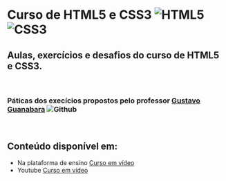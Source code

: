 # Curso de HTML5 e CSS3 ![HTML5](https://icons.iconarchive.com/icons/martz90/hex/32/html-5-icon.png) ![CSS3]( https://icons.iconarchive.com/icons/martz90/hex/32/css-3-icon.png)
  ## Aulas, exercícios e desafios do curso de HTML5 e CSS3.

  <br/>

  ### Páticas dos execícios propostos pelo professor [Gustavo Guanabara](https://github.com/gustavoguanabara/html-css) ![Github](https://icons.iconarchive.com/icons/papirus-team/papirus-apps/24/github-icon.png)
  
  <br/>

  ## Conteúdo disponível em:
  * Na plataforma de ensino [Curso em vídeo](https://www.cursoemvideo.com/meus-cursos/)
  * Youtube [Curso em vídeo](https://www.youtube.com/user/cursosemvideo)



